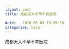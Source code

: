 ```yaml
--- 
layout: post 
title: 成都天大不孕不育医院

date:   2016-05-03 13:39:56 
categories: hosp 
--- 
```

   
成都天大不孕不育医院
